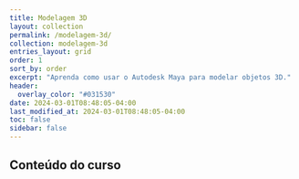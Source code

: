 ```yaml
---
title: Modelagem 3D
layout: collection
permalink: /modelagem-3d/
collection: modelagem-3d
entries_layout: grid
order: 1
sort_by: order
excerpt: "Aprenda como usar o Autodesk Maya para modelar objetos 3D."
header:
  overlay_color: "#031530"
date: 2024-03-01T08:48:05-04:00
last_modified_at: 2024-03-01T08:48:05-04:00
toc: false
sidebar: false
---
```


## Conteúdo do curso
